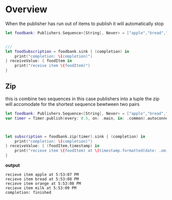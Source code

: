 
# Overview

When the publisher has run out of items to publish it will automatically stop 
``` swift
let foodbank: Publishers.Sequence<[String], Never> = ["apple","bread","orange","milk"].publisher


///
let foodSubscription = foodbank.sink { (completion) in
    print("completion: \(completion)")
} receiveValue: { foodItem in
    print("receive item \(foodItem)")
}
```

## Zip
this is combine two sequences in this case publishers into a tuple 
the zip will accomodate for the shortest sequence bewtween two pairs

``` swift
let foodbank: Publishers.Sequence<[String], Never> = ["apple","bread","orange","milk"].publisher
var timer = Timer.publish(every: 0.5, on: .main, in: .common).autoconnect()



let subscription = foodbank.zip(timer).sink { (completion) in
    print("completion: \(completion)")
} receiveValue: { (foodItem,timestamp) in
    print("recieve item \(foodItem) at \(timestamp.formatted(date: .omitted, time: .standard))")
}

```
**output**
```
recieve item apple at 5:53:07 PM
recieve item bread at 5:53:08 PM
recieve item orange at 5:53:08 PM
recieve item milk at 5:53:09 PM
completion: finished
```
